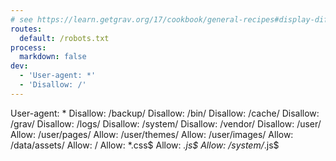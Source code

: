 ```yaml
---
# see https://learn.getgrav.org/17/cookbook/general-recipes#display-different-robots-
routes:
  default: /robots.txt
process:
  markdown: false
dev:
  - 'User-agent: *'
  - 'Disallow: /'
---
```

User-agent: *
Disallow: /backup/
Disallow: /bin/
Disallow: /cache/
Disallow: /grav/
Disallow: /logs/
Disallow: /system/
Disallow: /vendor/
Disallow: /user/
Allow: /user/pages/
Allow: /user/themes/
Allow: /user/images/
Allow: /data/assets/
Allow: /
Allow: *.css$
Allow: *.js$
Allow: /system/*.js$
